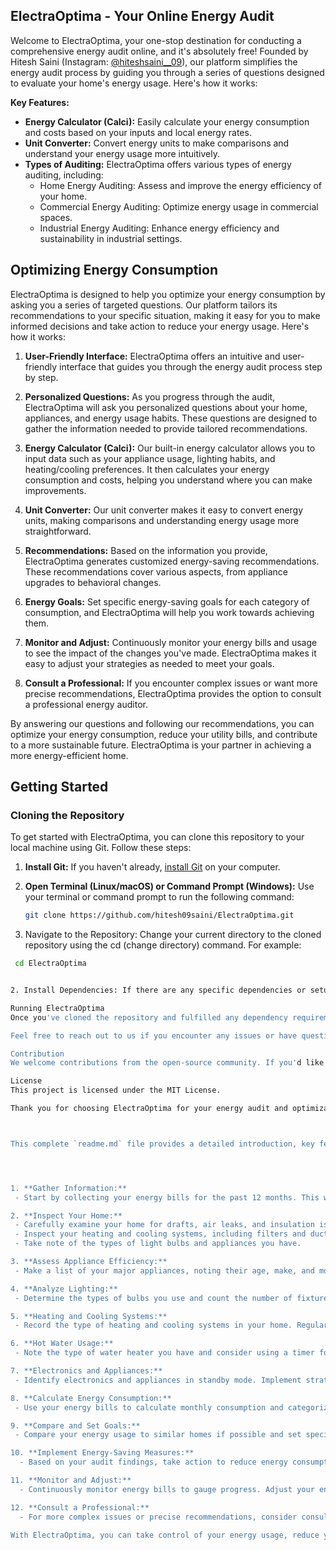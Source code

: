 ## ElectraOptima - Your Online Energy Audit

Welcome to ElectraOptima, your one-stop destination for conducting a comprehensive energy audit online, and it's absolutely free! Founded by Hitesh Saini (Instagram: [@hiteshsaini__09](https://www.instagram.com/hiteshsaini__09/)), our platform simplifies the energy audit process by guiding you through a series of questions designed to evaluate your home's energy usage. Here's how it works:

**Key Features:**
- **Energy Calculator (Calci):** Easily calculate your energy consumption and costs based on your inputs and local energy rates.
- **Unit Converter:** Convert energy units to make comparisons and understand your energy usage more intuitively.
- **Types of Auditing:** ElectraOptima offers various types of energy auditing, including:
  - Home Energy Auditing: Assess and improve the energy efficiency of your home.
  - Commercial Energy Auditing: Optimize energy usage in commercial spaces.
  - Industrial Energy Auditing: Enhance energy efficiency and sustainability in industrial settings.


## Optimizing Energy Consumption

ElectraOptima is designed to help you optimize your energy consumption by asking you a series of targeted questions. Our platform tailors its recommendations to your specific situation, making it easy for you to make informed decisions and take action to reduce your energy usage. Here's how it works:

1. **User-Friendly Interface:** ElectraOptima offers an intuitive and user-friendly interface that guides you through the energy audit process step by step.

2. **Personalized Questions:** As you progress through the audit, ElectraOptima will ask you personalized questions about your home, appliances, and energy usage habits. These questions are designed to gather the information needed to provide tailored recommendations.

3. **Energy Calculator (Calci):** Our built-in energy calculator allows you to input data such as your appliance usage, lighting habits, and heating/cooling preferences. It then calculates your energy consumption and costs, helping you understand where you can make improvements.

4. **Unit Converter:** Our unit converter makes it easy to convert energy units, making comparisons and understanding energy usage more straightforward.

5. **Recommendations:** Based on the information you provide, ElectraOptima generates customized energy-saving recommendations. These recommendations cover various aspects, from appliance upgrades to behavioral changes.

6. **Energy Goals:** Set specific energy-saving goals for each category of consumption, and ElectraOptima will help you work towards achieving them.

7. **Monitor and Adjust:** Continuously monitor your energy bills and usage to see the impact of the changes you've made. ElectraOptima makes it easy to adjust your strategies as needed to meet your goals.

8. **Consult a Professional:** If you encounter complex issues or want more precise recommendations, ElectraOptima provides the option to consult a professional energy auditor.

By answering our questions and following our recommendations, you can optimize your energy consumption, reduce your utility bills, and contribute to a more sustainable future. ElectraOptima is your partner in achieving a more energy-efficient home.


## Getting Started

### Cloning the Repository

To get started with ElectraOptima, you can clone this repository to your local machine using Git. Follow these steps:

1. **Install Git:** If you haven't already, [install Git](https://git-scm.com/book/en/v2/Getting-Started-Installing-Git) on your computer.

2. **Open Terminal (Linux/macOS) or Command Prompt (Windows):** Use your terminal or command prompt to run the following command:

   ```bash
   git clone https://github.com/hitesh09saini/ElectraOptima.git

1. Navigate to the Repository: Change your current directory to the cloned repository using the cd (change directory) command. For example:
  
  ```bash
   cd ElectraOptima


2. Install Dependencies: If there are any specific dependencies or setup instructions for ElectraOptima, please provide them here. Users may need to install additional software or packages to run your application.

Running ElectraOptima
Once you've cloned the repository and fulfilled any dependency requirements, you can run ElectraOptima. Provide instructions on how to start and use your application here.

Feel free to reach out to us if you encounter any issues or have questions about getting started.

Contribution
We welcome contributions from the open-source community. If you'd like to contribute to ElectraOptima, please follow our Contribution Guidelines.

License
This project is licensed under the MIT License.

Thank you for choosing ElectraOptima for your energy audit and optimization needs. We're excited to embark on this energy-saving journey with you!



This complete `readme.md` file provides a detailed introduction, key features, optimization process, and instructions on how to get started with ElectraOptima. You can include this in your GitHub repository to help users understand and use your platform effectively.




1. **Gather Information:**
   - Start by collecting your energy bills for the past 12 months. This will provide valuable insights into your energy consumption trends.

2. **Inspect Your Home:**
   - Carefully examine your home for drafts, air leaks, and insulation issues. Check doors, windows, walls, and insulation to ensure they are in good condition.
   - Inspect your heating and cooling systems, including filters and ductwork.
   - Take note of the types of light bulbs and appliances you have.

3. **Assess Appliance Efficiency:**
   - Make a list of your major appliances, noting their age, make, and model. Look for ENERGY STAR labels or energy efficiency ratings.

4. **Analyze Lighting:**
   - Determine the types of bulbs you use and count the number of fixtures. Estimate daily lighting usage to identify opportunities for efficiency.

5. **Heating and Cooling Systems:**
   - Record the type of heating and cooling systems in your home. Regularly maintain them, including filter changes, and optimize thermostat settings.

6. **Hot Water Usage:**
   - Note the type of water heater you have and consider using a timer for better control. Address any hot water system leaks promptly.

7. **Electronics and Appliances:**
   - Identify electronics and appliances in standby mode. Implement strategies like smart power strips to reduce phantom power consumption.

8. **Calculate Energy Consumption:**
   - Use your energy bills to calculate monthly consumption and categorize it by heating, cooling, lighting, and appliances.

9. **Compare and Set Goals:**
   - Compare your energy usage to similar homes if possible and set specific energy-saving goals for each consumption category.

10. **Implement Energy-Saving Measures:**
    - Based on your audit findings, take action to reduce energy consumption. This may include sealing drafts, upgrading insulation, and replacing inefficient appliances.

11. **Monitor and Adjust:**
    - Continuously monitor energy bills to gauge progress. Adjust your energy-saving strategies as needed to achieve your goals.

12. **Consult a Professional:**
    - For more complex issues or precise recommendations, consider consulting a professional energy auditor.

With ElectraOptima, you can take control of your energy usage, reduce your utility bills, and contribute to a more sustainable future. Get started on your energy-saving journey today!
